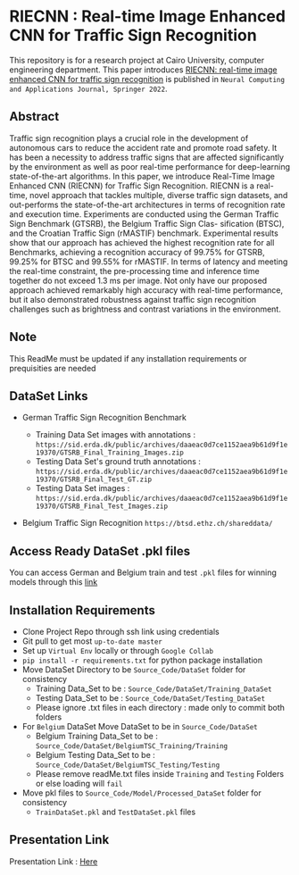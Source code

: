 # RIECNN : Real-time Image Enhanced CNN for Traffic Sign Recognition
This repository is for a research project at Cairo University, computer engineering department.
This paper introduces [RIECNN: real-time image enhanced CNN for traffic sign recognition](https://link.springer.com/content/pdf/10.1007/s00521-021-06762-5.pdf) is published in `Neural Computing and Applications Journal, Springer 2022`. 

## Abstract
Traffic sign recognition plays a crucial role in the development of autonomous cars to reduce the accident rate and promote
road safety. It has been a necessity to address traffic signs that are affected significantly by the environment as well as poor
real-time performance for deep-learning state-of-the-art algorithms. In this paper, we introduce Real-Time Image
Enhanced CNN (RIECNN) for Traffic Sign Recognition. RIECNN is a real-time, novel approach that tackles multiple,
diverse traffic sign datasets, and out-performs the state-of-the-art architectures in terms of recognition rate and execution
time. Experiments are conducted using the German Traffic Sign Benchmark (GTSRB), the Belgium Traffic Sign Clas-
sification (BTSC), and the Croatian Traffic Sign (rMASTIF) benchmark. Experimental results show that our approach has
achieved the highest recognition rate for all Benchmarks, achieving a recognition accuracy of 99.75% for GTSRB, 99.25%
for BTSC and 99.55% for rMASTIF. In terms of latency and meeting the real-time constraint, the pre-processing time and
inference time together do not exceed 1.3 ms per image. Not only have our proposed approach achieved remarkably high
accuracy with real-time performance, but it also demonstrated robustness against traffic sign recognition challenges such as
brightness and contrast variations in the environment.

## Note 
This ReadMe must be updated if any installation requirements or prequisities are needed

## DataSet Links
- German Traffic Sign Recognition Benchmark
	- Training Data Set images with annotations : `https://sid.erda.dk/public/archives/daaeac0d7ce1152aea9b61d9f1e19370/GTSRB_Final_Training_Images.zip`
	- Testing Data Set's ground truth annotations : `https://sid.erda.dk/public/archives/daaeac0d7ce1152aea9b61d9f1e19370/GTSRB_Final_Test_GT.zip`
	- Testing Data Set images : `https://sid.erda.dk/public/archives/daaeac0d7ce1152aea9b61d9f1e19370/GTSRB_Final_Test_Images.zip`

- Belgium Traffic Sign Recognition `https://btsd.ethz.ch/shareddata/`

## Access Ready DataSet .pkl files
You can access German and Belgium train and test `.pkl` files for winning models through this [link](https://drive.google.com/drive/folders/1Dq6b6-6mwbSkg2uZQbqUIwDVF42-qHL-?usp=sharing)

## Installation Requirements
- Clone Project Repo through ssh link using credentials
- Git pull to get most `up-to-date master`
- Set up `Virtual Env` locally or through `Google Collab`
- `pip install -r requirements.txt` for python package installation
- Move DataSet Directory to be `Source_Code/DataSet` folder for consistency
	- Training Data_Set to be : ``Source_Code/DataSet/Training_DataSet``
	- Testing Data_Set to be : ``Source_Code/DataSet/Testing_DataSet``
	- Please ignore .txt files in each directory : made only to commit both folders
- For `Belgium` DataSet Move DataSet to be in `Source_Code/DataSet`
	- Belgium Training Data_Set to be : ``Source_Code/DataSet/BelgiumTSC_Training/Training``
	- Belgium Testing Data_Set to be : ``Source_Code/DataSet/BelgiumTSC_Testing/Testing``
	- Please remove readMe.txt files inside ``Training`` and ``Testing`` Folders or else loading will ``fail``
- Move pkl files to `Source_Code/Model/Processed_DataSet` folder for consistency
	- `TrainDataSet.pkl` and `TestDataSet.pkl` files

## Presentation Link
Presentation Link : [Here](https://docs.google.com/presentation/d/1O_aPwO1tJeqlp8H9RqbSJ8LoRy_o92LyCpXuD8ssBBo/edit?usp=sharing)
